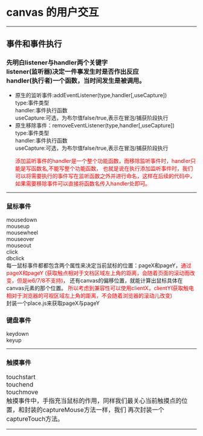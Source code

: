 <h1>canvas 的用户交互</h1>
<hr/>
<h2>事件和事件执行</h2>
<h3>先明白listener与handler两个关键字<br/>
listener(监听器)决定一件事发生时是否作出反应<br/>
handler(执行者)一个函数，当时间发生是被调用。
</h3>
<ul style="font-size:'16px';">
<li>原生的监听事件:addEventListener(type,handler[,useCapture])<br/>
type:事件类型<br/>
handler:事件执行函数<br/>
useCapture:可选，为布尔值false/true,表示在冒泡/捕获阶段执行
</li>
<li>原生移除事件：removeEventListener(type,handler[,useCapture])<br/>
type:事件类型<br/>
handler:事件执行函数<br/>
useCapture:可选，为布尔值false/true,表示在冒泡/捕获阶段执行
<p style="color:red;">
添加监听事件的handler是一个整个功能函数，而移除监听事件时，handler只能是写函数名,不能写整个功能函数，
也就是说在执行添加监听事件时，我们可以将需要执行的事件写在监听函数之外并进行命名，这样在后续的代码中，如果需要移除事件可以直接将函数名传入handler处即可。
</p>
</li>
</ul>
<hr/>
<h3>鼠标事件</h3>
<p style="font-size:'16px';">
mousedown<br/>
mouseup<br/>
mousewheel<br/>
mouseover<br/>
mouseout<br/>
click<br/>
dbclick<br/>
每一鼠标事件都都包含两个属性来决定当前鼠标的位置：pageX和pageY，<span style="color:red;">通过pageX和pageY
(获取触点相对于文档区域左上角的距离，会随着页面的滚动而改变，但是ie6/7/8不支持)</span>，
还有canvas的偏移位置，就能计算出鼠标具体在canvas元素的那个位置。
<span style="color:red;">所以考虑到兼容性可以使用clientX，clientY(获取触电相对于浏览器的可视区域左上角的距离，不会随着浏览器的滚动儿改变)</span><br/>
封装一个place.js来获取pageX与pageY
</p>
<h3>键盘事件</h3>
<p style="font-size:'16px';">
keydown<br/>
keyup<br/>
</p>
<hr/>
<h3>触摸事件</h3>
<p style="font-size:16px;">
touchstart<br/>
touchend<br/>
touchmove<br/>
触摸事件中，手指充当鼠标的作用，同样我们最关心当前触摸点的位置，和封装的captureMouse方法一样，我们
再次封装一个captureTouch方法。
</p>
<hr/>
